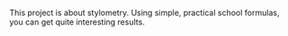 This project is about stylometry. Using simple, practical school formulas, you can get quite interesting results.